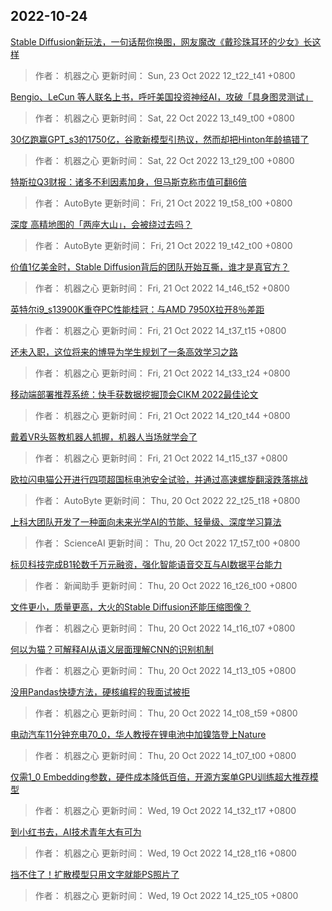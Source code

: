 
## 2022-10-24

 [Stable Diffusion新玩法，一句话帮你换图，网友魔改《戴珍珠耳环的少女》长这样](https://www.jiqizhixin.com/articles/2022-10-23)

> 作者： 机器之心  更新时间： Sun, 23 Oct 2022 12_t22_t41 +0800

 [Bengio、LeCun 等人联名上书，呼吁美国投资神经AI，攻破「具身图灵测试」](https://www.jiqizhixin.com/articles/2022-10-22-2)

> 作者： 机器之心  更新时间： Sat, 22 Oct 2022 13_t49_t00 +0800

 [30亿跑赢GPT_s3的1750亿，谷歌新模型引热议，然而却把Hinton年龄搞错了](https://www.jiqizhixin.com/articles/2022-10-22)

> 作者： 机器之心  更新时间： Sat, 22 Oct 2022 13_t29_t00 +0800

 [特斯拉Q3财报：诸多不利因素加身，但马斯克称市值可翻6倍](https://www.jiqizhixin.com/articles/2022-10-21-7)

> 作者： AutoByte  更新时间： Fri, 21 Oct 2022 19_t58_t00 +0800

 [深度   高精地图的「两座大山」，会被绕过去吗？](https://www.jiqizhixin.com/articles/2022-10-21-6)

> 作者： AutoByte  更新时间： Fri, 21 Oct 2022 19_t42_t00 +0800

 [价值1亿美金时，Stable Diffusion背后的团队开始互撕，谁才是真官方？](https://www.jiqizhixin.com/articles/2022-10-21-5)

> 作者： 机器之心  更新时间： Fri, 21 Oct 2022 14_t46_t52 +0800

 [英特尔i9_s13900K重夺PC性能桂冠：与AMD 7950X拉开8％差距](https://www.jiqizhixin.com/articles/2022-10-21-4)

> 作者： 机器之心  更新时间： Fri, 21 Oct 2022 14_t37_t15 +0800

 [还未入职，这位将来的博导为学生规划了一条高效学习之路](https://www.jiqizhixin.com/articles/2022-10-21-3)

> 作者： 机器之心  更新时间： Fri, 21 Oct 2022 14_t33_t24 +0800

 [移动端部署推荐系统：快手获数据挖掘顶会CIKM 2022最佳论文](https://www.jiqizhixin.com/articles/2022-10-21-2)

> 作者： 机器之心  更新时间： Fri, 21 Oct 2022 14_t20_t44 +0800

 [戴着VR头盔教机器人抓握，机器人当场就学会了](https://www.jiqizhixin.com/articles/2022-10-21)

> 作者： 机器之心  更新时间： Fri, 21 Oct 2022 14_t15_t37 +0800

 [欧拉闪电猫公开进行四项超国标电池安全试验，并通过高速螺旋翻滚跌落挑战](https://www.jiqizhixin.com/articles/2022-10-20-7)

> 作者： AutoByte  更新时间： Thu, 20 Oct 2022 22_t25_t18 +0800

 [上科大团队开发了一种面向未来光学AI的节能、轻量级、深度学习算法](https://www.jiqizhixin.com/articles/2022-10-20-6)

> 作者： ScienceAI  更新时间： Thu, 20 Oct 2022 17_t57_t00 +0800

 [标贝科技完成B1轮数千万元融资，强化智能语音交互与AI数据平台能力](https://www.jiqizhixin.com/articles/2022-10-20-5)

> 作者： 新闻助手  更新时间： Thu, 20 Oct 2022 16_t26_t00 +0800

 [文件更小，质量更高，大火的Stable Diffusion还能压缩图像？](https://www.jiqizhixin.com/articles/2022-10-20-4)

> 作者： 机器之心  更新时间： Thu, 20 Oct 2022 14_t16_t07 +0800

 [何以为猫？可解释AI从语义层面理解CNN的识别机制](https://www.jiqizhixin.com/articles/2022-10-20-3)

> 作者： 机器之心  更新时间： Thu, 20 Oct 2022 14_t13_t05 +0800

 [没用Pandas快捷方法，硬核编程的我面试被拒](https://www.jiqizhixin.com/articles/2022-10-20-2)

> 作者： 机器之心  更新时间： Thu, 20 Oct 2022 14_t08_t59 +0800

 [电动汽车11分钟充电70_0，华人教授在锂电池中加镍箔登上Nature](https://www.jiqizhixin.com/articles/2022-10-20)

> 作者： 机器之心  更新时间： Thu, 20 Oct 2022 14_t07_t00 +0800

 [仅需1_0 Embedding参数，硬件成本降低百倍，开源方案单GPU训练超大推荐模型](https://www.jiqizhixin.com/articles/2022-10-19-4)

> 作者： 机器之心  更新时间： Wed, 19 Oct 2022 14_t32_t17 +0800

 [到小红书去，AI技术青年大有可为](https://www.jiqizhixin.com/articles/2022-10-19-3)

> 作者： 机器之心  更新时间： Wed, 19 Oct 2022 14_t28_t16 +0800

 [挡不住了！扩散模型只用文字就能PS照片了](https://www.jiqizhixin.com/articles/2022-10-19-2)

> 作者： 机器之心  更新时间： Wed, 19 Oct 2022 14_t25_t05 +0800
